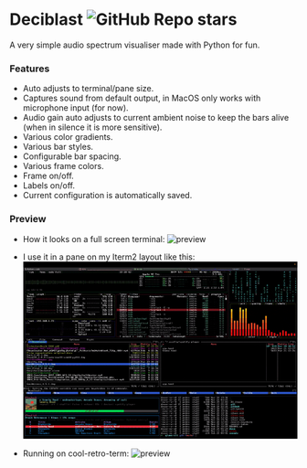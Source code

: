 # Deciblast ![GitHub Repo stars](https://img.shields.io/github/stars/pedrocatalao/deciblast)

A very simple audio spectrum visualiser made with Python for fun.

### Features
* Auto adjusts to terminal/pane size.
* Captures sound from default output, in MacOS only works with microphone input (for now).
* Audio gain auto adjusts to current ambient noise to keep the bars alive (when in silence it is more sensitive).
* Various color gradients.
* Various bar styles.
* Configurable bar spacing.
* Various frame colors.
* Frame on/off.
* Labels on/off.
* Current configuration is automatically saved.

### Preview

* How it looks on a full screen terminal:
![preview](docs/deciblast-demo.gif)

* I use it in a pane on my Iterm2 layout like this:
![preview](docs/iterm2-layout.gif)

* Running on cool-retro-term:
![preview](docs/cool-retro-term-example-5.gif)
